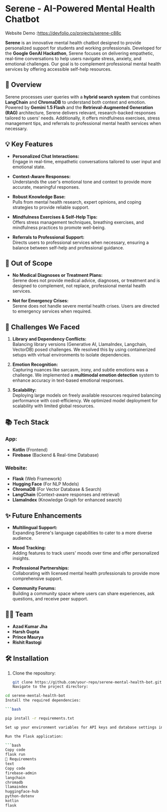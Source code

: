 # Serene - AI-Powered Mental Health Chatbot

Website Demo :https://devfolio.co/projects/serene-c88c

**Serene** is an innovative mental health chatbot designed to provide personalized support for students and working professionals. Developed for the **Google GenAI Hackathon**, Serene focuses on delivering empathetic, real-time conversations to help users navigate stress, anxiety, and emotional challenges. Our goal is to complement professional mental health services by offering accessible self-help resources.

## 🌿 Overview

Serene processes user queries with a **hybrid search system** that combines **LangChain** and **ChromaDB** to understand both context and emotion. Powered by **Gemini 1.5 Flash** and the **Retrieval-Augmented Generation (RAG)** architecture, Serene delivers relevant, research-backed responses tailored to users' needs. Additionally, it offers mindfulness exercises, stress management tips, and referrals to professional mental health services when necessary.

## 💡 Key Features

- **Personalized Chat Interactions:**  
  Engage in real-time, empathetic conversations tailored to user input and emotional state.
  
- **Context-Aware Responses:**  
  Understands the user's emotional tone and context to provide more accurate, meaningful responses.

- **Robust Knowledge Base:**  
  Pulls from mental health research, expert opinions, and coping strategies to provide reliable support.

- **Mindfulness Exercises & Self-Help Tips:**  
  Offers stress management techniques, breathing exercises, and mindfulness practices to promote well-being.

- **Referrals to Professional Support:**  
  Directs users to professional services when necessary, ensuring a balance between self-help and professional guidance.

## 🚫 Out of Scope

- **No Medical Diagnoses or Treatment Plans:**  
  Serene does not provide medical advice, diagnoses, or treatment and is designed to complement, not replace, professional mental health services.

- **Not for Emergency Crises:**  
  Serene does not handle severe mental health crises. Users are directed to emergency services when required.

## 🚀 Challenges We Faced

1. **Library and Dependency Conflicts:**  
   Balancing library versions (Generative AI, LlamaIndex, Langchain, VectorDB) posed challenges. We resolved this by using containerized setups with virtual environments to isolate dependencies.

2. **Emotion Recognition:**  
   Capturing nuances like sarcasm, irony, and subtle emotions was a challenge. We implemented a **multimodal emotion detection** system to enhance accuracy in text-based emotional responses.

3. **Scalability:**  
   Deploying large models on freely available resources required balancing performance with cost-efficiency. We optimized model deployment for scalability with limited global resources.

## 📚 Tech Stack

### App:
- **Kotlin** (Frontend)
- **Firebase** (Backend & Real-time Database)

### Website:
- **Flask** (Web Framework)
- **Hugging Face** (For NLP Models)
- **ChromaDB** (For Vector Database & Search)
- **LangChain** (Context-aware responses and retrieval)
- **LlamaIndex** (Knowledge Graph for enhanced search)

## ✨ Future Enhancements

- **Multilingual Support:**  
  Expanding Serene's language capabilities to cater to a more diverse audience.

- **Mood Tracking:**  
  Adding features to track users' moods over time and offer personalized insights.

- **Professional Partnerships:**  
  Collaborating with licensed mental health professionals to provide more comprehensive support.

- **Community Forums:**  
  Building a community space where users can share experiences, ask questions, and receive peer support.

## 👨‍💻 Team

- **Azad Kumar Jha**
- **Harsh Gupta**
- **Prince Maurya**
- **Rishit Rastogi**

## 🛠 Installation

1. Clone the repository:
   ```bash
   git clone https://github.com/your-repo/serene-mental-health-bot.git
   Navigate to the project directory:

```bash
cd serene-mental-health-bot
Install the required dependencies:

```bash

pip install -r requirements.txt

Set up your environment variables for API keys and database settings in a .env file.

Run the Flask application:

```bash
Copy code
flask run
📑 Requirements
text
Copy code
firebase-admin
langchain
chromadb
llamaindex
huggingface-hub
python-dotenv
kotlin
flask
```
